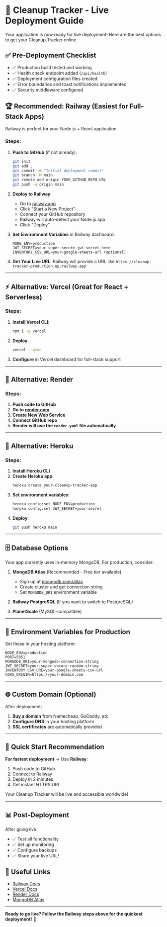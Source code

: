 # 🚀 Cleanup Tracker - Live Deployment Guide

Your application is now ready for live deployment! Here are the best options to get your Cleanup Tracker online.

## ✅ Pre-Deployment Checklist

- ✅ Production build tested and working
- ✅ Health check endpoint added (`/api/health`)
- ✅ Deployment configuration files created
- ✅ Error boundaries and toast notifications implemented
- ✅ Security middleware configured

## 🏆 Recommended: Railway (Easiest for Full-Stack Apps)

Railway is perfect for your Node.js + React application.

### Steps:
1. **Push to GitHub** (if not already):
   ```bash
   git init
   git add .
   git commit -m "Initial deployment commit"
   git branch -M main
   git remote add origin YOUR_GITHUB_REPO_URL
   git push -u origin main
   ```

2. **Deploy to Railway**:
   - Go to [railway.app](https://railway.app)
   - Click "Start a New Project"
   - Connect your GitHub repository
   - Railway will auto-detect your Node.js app
   - Click "Deploy"

3. **Set Environment Variables** in Railway dashboard:
   ```
   NODE_ENV=production
   JWT_SECRET=your-super-secure-jwt-secret-here
   INVENTORY_CSV_URL=your-google-sheets-url (optional)
   ```

4. **Get Your Live URL**: Railway will provide a URL like `https://cleanup-tracker-production.up.railway.app`

---

## ⚡ Alternative: Vercel (Great for React + Serverless)

### Steps:
1. **Install Vercel CLI**:
   ```bash
   npm i -g vercel
   ```

2. **Deploy**:
   ```bash
   vercel --prod
   ```

3. **Configure** in Vercel dashboard for full-stack support

---

## 🐙 Alternative: Render

### Steps:
1. **Push code to GitHub**
2. **Go to [render.com](https://render.com)**
3. **Create New Web Service**
4. **Connect GitHub repo**
5. **Render will use the `render.yaml` file automatically**

---

## 🔷 Alternative: Heroku

### Steps:
1. **Install Heroku CLI**
2. **Create Heroku app**:
   ```bash
   heroku create your-cleanup-tracker-app
   ```
3. **Set environment variables**:
   ```bash
   heroku config:set NODE_ENV=production
   heroku config:set JWT_SECRET=your-secret
   ```
4. **Deploy**:
   ```bash
   git push heroku main
   ```

---

## 🗄️ Database Options

Your app currently uses in-memory MongoDB. For production, consider:

1. **MongoDB Atlas** (Recommended - Free tier available)
   - Sign up at [mongodb.com/atlas](https://mongodb.com/atlas)
   - Create cluster and get connection string
   - Set `MONGODB_URI` environment variable

2. **Railway PostgreSQL** (If you want to switch to PostgreSQL)

3. **PlanetScale** (MySQL-compatible)

---

## 🔐 Environment Variables for Production

Set these in your hosting platform:

```env
NODE_ENV=production
PORT=5051
MONGODB_URI=your-mongodb-connection-string
JWT_SECRET=your-super-secure-random-string
INVENTORY_CSV_URL=your-google-sheets-csv-url
CORS_ORIGIN=https://your-domain.com
```

---

## 🌐 Custom Domain (Optional)

After deployment:
1. **Buy a domain** from Namecheap, GoDaddy, etc.
2. **Configure DNS** in your hosting platform
3. **SSL certificates** are automatically provided

---

## 🎯 Quick Start Recommendation

**For fastest deployment** → Use **Railway**:
1. Push code to GitHub
2. Connect to Railway
3. Deploy in 2 minutes
4. Get instant HTTPS URL

Your Cleanup Tracker will be live and accessible worldwide!

---

## 📊 Post-Deployment

After going live:
- ✅ Test all functionality
- ✅ Set up monitoring
- ✅ Configure backups
- ✅ Share your live URL!

## 🔗 Useful Links

- [Railway Docs](https://docs.railway.app/)
- [Vercel Docs](https://vercel.com/docs)
- [Render Docs](https://render.com/docs)
- [MongoDB Atlas](https://mongodb.com/atlas)

---

**Ready to go live? Follow the Railway steps above for the quickest deployment!** 🚀